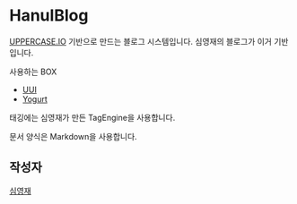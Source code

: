 # HanulBlog
[UPPERCASE.IO](https://github.com/Hanul/UPPERCASE.IO) 기반으로 만드는 블로그 시스템입니다. 심영재의 블로그가 이거 기반입니다.

사용하는 BOX
* [UUI](https://github.com/Hanul/UUI)
* [Yogurt](https://github.com/Hanul/Yogurt)

태깅에는 심영재가 만든 TagEngine을 사용합니다.

문서 양식은 Markdown을 사용합니다.

## 작성자
[심영재](https://github.com/Hanul)
